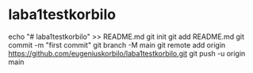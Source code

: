 # laba1testkorbilo
echo "# laba1testkorbilo" >> README.md
git init
git add README.md
git commit -m "first commit"
git branch -M main
git remote add origin https://github.com/eugeniuskorbilo/laba1testkorbilo.git
git push -u origin main
